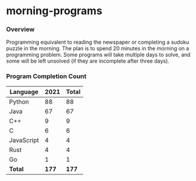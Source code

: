 # morning-programs

### Overview

Programming equivalent to reading the newspaper or completing a sudoku puzzle in the morning.  The plan is to spend 20 
minutes in the morning on a programming problem.  Some programs will take multiple days to solve, and some will be left 
unsolved (if they are incomplete after three days).

### Program Completion Count

| Language     | 2021    | Total   |
|--------------|---------|---------|
| Python       | 88      | 88      |
| Java         | 67      | 67      |
| C++          | 9       | 9       |
| C            | 6       | 6       |
| JavaScript   | 4       | 4       |
| Rust         | 4       | 4       |
| Go           | 1       | 1       |
| **Total**    | **177** | **177** |
